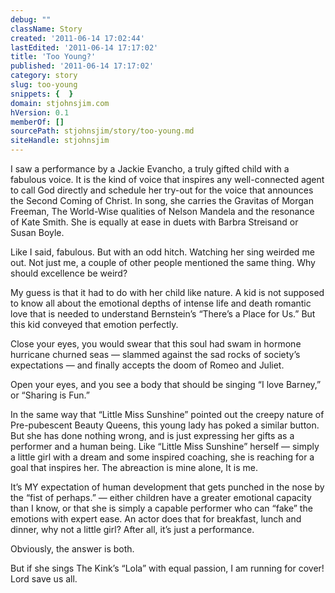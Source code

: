 ```yaml
---
debug: ""
className: Story
created: '2011-06-14 17:02:44'
lastEdited: '2011-06-14 17:17:02'
title: 'Too Young?'
published: '2011-06-14 17:17:02'
category: story
slug: too-young
snippets: {  }
domain: stjohnsjim.com
hVersion: 0.1
memberOf: []
sourcePath: stjohnsjim/story/too-young.md
siteHandle: stjohnsjim
---
```

I saw a performance by a Jackie Evancho, a truly gifted child with a fabulous voice. It is the kind of voice that inspires any well-connected agent to call God directly and schedule her try-out for the voice that announces the Second Coming of Christ. In song, she carries the Gravitas of Morgan Freeman, The World-Wise qualities of Nelson Mandela and the resonance of Kate Smith. She is equally at ease in duets with Barbra Streisand or Susan Boyle.

Like I said, fabulous. But with an odd hitch. Watching her sing weirded me out. Not just me, a couple of other people mentioned the same thing. Why should excellence be weird?

My guess is that it had to do with her child like nature. A kid is not supposed to know all about the emotional depths of intense life and death romantic love that is needed to understand Bernstein&rsquo;s &ldquo;There&rsquo;s a Place for Us.&rdquo; But this kid conveyed that emotion perfectly.

Close your eyes, you would swear that this soul had swam in hormone hurricane churned seas &mdash; slammed against the sad rocks of society&rsquo;s expectations &mdash; and finally accepts the doom of Romeo and Juliet.

Open your eyes, and you see a body that should be singing &ldquo;I love Barney,&rdquo; or &ldquo;Sharing is Fun.&rdquo;

In the same way that &ldquo;Little Miss Sunshine&rdquo; pointed out the creepy nature of Pre-pubescent Beauty Queens, this young lady has poked a similar button. But she has done nothing wrong, and is just expressing her gifts as a performer and a human being. Like &ldquo;Little Miss Sunshine&rdquo; herself &mdash; simply a little girl with a dream and some inspired coaching, she is reaching for a goal that inspires her. The abreaction is mine alone, It is me.

It&rsquo;s MY expectation of human development that gets punched in the nose by the &ldquo;fist of perhaps.&rdquo; &mdash; either children have a greater emotional capacity than I know, or that she is simply a capable performer who can &ldquo;fake&rdquo; the emotions with expert ease. An actor does that for breakfast, lunch and dinner, why not a little girl? After all, it&rsquo;s just a performance.

Obviously, the answer is both.

But if she sings The Kink&rsquo;s &ldquo;Lola&rdquo; with equal passion, I am running for cover! Lord save us all.

